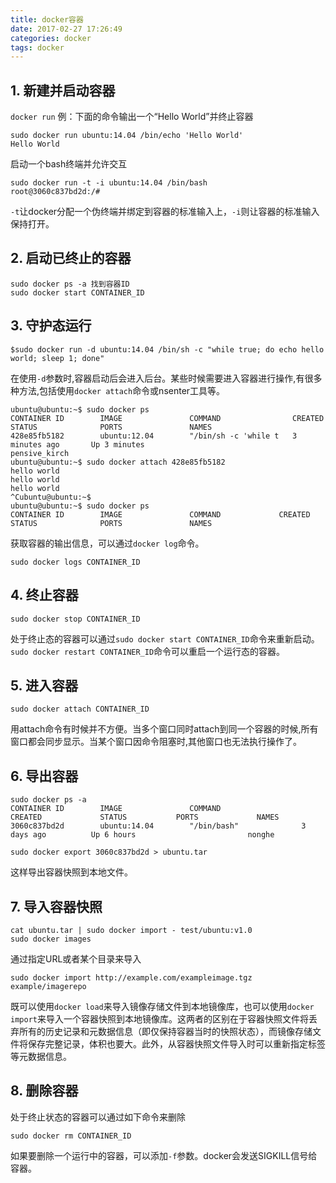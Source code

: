 ```yaml
---
title: docker容器
date: 2017-02-27 17:26:49
categories: docker
tags: docker
---
```



## 1. 新建并启动容器
`docker run`
例：下面的命令输出一个“Hello World”并终止容器
```
sudo docker run ubuntu:14.04 /bin/echo 'Hello World'
Hello World
```
启动一个bash终端并允许交互
```
sudo docker run -t -i ubuntu:14.04 /bin/bash
root@3060c837bd2d:/#
```
`-t`让docker分配一个伪终端并绑定到容器的标准输入上，`-i`则让容器的标准输入保持打开。

## 2. 启动已终止的容器
```
sudo docker ps -a 找到容器ID
sudo docker start CONTAINER_ID
```

## 3. 守护态运行
```
$sudo docker run -d ubuntu:14.04 /bin/sh -c "while true; do echo hello world; sleep 1; done"
```
在使用`-d`参数时,容器启动后会进入后台。某些时候需要进入容器进行操作,有很多种方法,包括使用`docker attach`命令或nsenter工具等。
```
ubuntu@ubuntu:~$ sudo docker ps
CONTAINER ID        IMAGE               COMMAND                CREATED             STATUS              PORTS               NAMES
428e85fb5182        ubuntu:12.04        "/bin/sh -c 'while t   3 minutes ago       Up 3 minutes                            pensive_kirch       
ubuntu@ubuntu:~$ sudo docker attach 428e85fb5182
hello world
hello world
hello world
^Cubuntu@ubuntu:~$ 
ubuntu@ubuntu:~$ sudo docker ps
CONTAINER ID        IMAGE               COMMAND             CREATED             STATUS              PORTS               NAMES
```
获取容器的输出信息，可以通过`docker log`命令。
```
sudo docker logs CONTAINER_ID
```

## 4. 终止容器
```
sudo docker stop CONTAINER_ID
```
处于终止态的容器可以通过`sudo docker start CONTAINER_ID`命令来重新启动。
`sudo docker restart CONTAINER_ID`命令可以重启一个运行态的容器。


## 5. 进入容器
```
sudo docker attach CONTAINER_ID
```
用attach命令有时候并不方便。当多个窗口同时attach到同一个容器的时候,所有窗口都会同步显示。当某个窗口因命令阻塞时,其他窗口也无法执行操作了。


## 6. 导出容器
```
sudo docker ps -a
CONTAINER ID        IMAGE               COMMAND                  CREATED             STATUS           PORTS             NAMES
3060c837bd2d        ubuntu:14.04        "/bin/bash"              3 days ago          Up 6 hours                         nonghe

sudo docker export 3060c837bd2d > ubuntu.tar
```
这样导出容器快照到本地文件。

## 7. 导入容器快照
```
cat ubuntu.tar | sudo docker import - test/ubuntu:v1.0
sudo docker images
```
通过指定URL或者某个目录来导入
```
sudo docker import http://example.com/exampleimage.tgz example/imagerepo
```
既可以使用`docker load`来导入镜像存储文件到本地镜像库，也可以使用`docker import`来导入一个容器快照到本地镜像库。这两者的区别在于容器快照文件将丢弃所有的历史记录和元数据信息（即仅保持容器当时的快照状态），而镜像存储文件将保存完整记录，体积也要大。此外，从容器快照文件导入时可以重新指定标签等元数据信息。


## 8. 删除容器
处于终止状态的容器可以通过如下命令来删除
```
sudo docker rm CONTAINER_ID
```
如果要删除一个运行中的容器，可以添加`-f`参数。docker会发送SIGKILL信号给容器。

